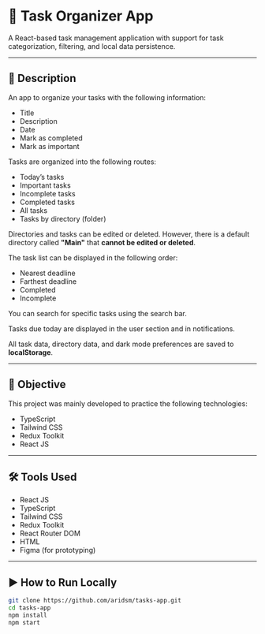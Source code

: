 # 📝 Task Organizer App

A React-based task management application with support for task categorization, filtering, and local data persistence.

---

## 📄 Description

An app to organize your tasks with the following information:
- Title
- Description
- Date
- Mark as completed
- Mark as important

Tasks are organized into the following routes:
- Today’s tasks
- Important tasks
- Incomplete tasks
- Completed tasks
- All tasks
- Tasks by directory (folder)

Directories and tasks can be edited or deleted. However, there is a default directory called **"Main"** that **cannot be edited or deleted**.

The task list can be displayed in the following order:
- Nearest deadline
- Farthest deadline
- Completed
- Incomplete

You can search for specific tasks using the search bar.

Tasks due today are displayed in the user section and in notifications.

All task data, directory data, and dark mode preferences are saved to **localStorage**.

---

## 🎯 Objective

This project was mainly developed to practice the following technologies:
- TypeScript
- Tailwind CSS
- Redux Toolkit
- React JS

---

## 🛠️ Tools Used

- React JS  
- TypeScript  
- Tailwind CSS  
- Redux Toolkit  
- React Router DOM  
- HTML  
- Figma (for prototyping)

---

## ▶️ How to Run Locally

```bash
git clone https://github.com/aridsm/tasks-app.git
cd tasks-app
npm install
npm start
